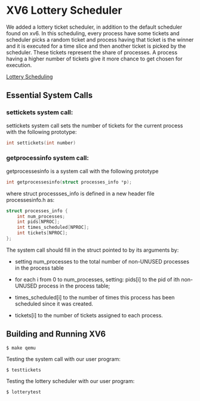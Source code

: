 # XV6 Lottery Scheduler

We added a lottery ticket scheduler,
 in addition to the default scheduler found on xv6.
 In this scheduling, every process have some tickets and scheduler picks a random ticket and process having that ticket is the winner and
 it is executed for a time slice and then another ticket is picked by the scheduler. These tickets represent the share of processes.
 A process having a higher number of tickets give it more chance to get chosen for execution.

[Lottery Scheduling](https://www.geeksforgeeks.org/lottery-process-scheduling-in-operating-system/)

## Essential System Calls

### settickets system call:

settickets system call sets the number of tickets for the current process with the following prototype:
```c
int settickets(int number)
```

### getprocessinfo system call:

getprocessesinfo is a system call with the following prototype

```c
int getprocessesinfo(struct processes_info *p);
```
where struct processses_info is defined in a new header file processesinfo.h as:
```c
struct processes_info {
    int num_processes;
    int pids[NPROC];
    int times_scheduled[NPROC];
    int tickets[NPROC];
};
```

The system call should fill in the struct pointed to by its arguments by:

* setting num_processes to the total number of non-UNUSED processes in the process table

* for each i from 0 to num_processes, setting:
pids[i] to the pid of ith non-UNUSED process in the process table;

* times_scheduled[i] to the number of times this process has been scheduled since it was created.

* tickets[i] to the number of tickets assigned to each process.




## Building and Running XV6

    $ make qemu

Testing the system call with our user program:

    $ testtickets

Testing the lottery scheduler with our user program:

    $ lotterytest

